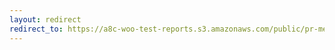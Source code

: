 ```yaml
---
layout: redirect
redirect_to: https://a8c-woo-test-reports.s3.amazonaws.com/public/pr-merge/44214/api/index.html
---
```

